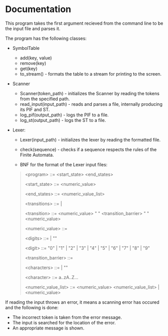 # Documentation

This program takes the first argument recieved from the command line to be the input file and parses it.

The program has the following classes:

- SymbolTable
    - add(key, value)
    - remove(key)
    - get(key)
    - to_stream() - formats the table to a stream for printing to the screen.

- Scanner
    - Scanner(token_path) - initializes the Scanner by reading the tokens from the specified path.
    - read_input(input_path) - reads and parses a file, internally producing its PIF and ST.
    - log_pif(output_path) - logs the PIF to a file.
    - log_st(output_path) - logs the ST to a file.

- Lexer:
    - Lexer(input_path) - initializes the lexer by reading the formatted file.
    - check(sequence) - checks if a sequence respects the rules of the Finite Automata.

    - BNF for the format of the Lexer input files:
    >    \<program>         ::= <start_state> <end_states> <transitions>
    >
    >    \<start_state>     ::= <numeric_value>
    >
    >    \<end_states>      ::= <numeric_value_list>
    >
    >    \<transitions>     ::= <transition> <transitions> | <transition>
    >
    >    \<transition>      ::= <numeric_value> " " <transition_barrier> " " <numeric_value>
    >
    >    \<numeric_value>   ::= <digit> <digits>
    >
    >    \<digits>          ::= <digit> <digits> | ""
    >
    >    \<digit>           ::= "0" | "1" | "2" | "3" | "4" | "5" | "6" | "7" | "8" | "9"
    >
    >    \<transition_barrier> ::= <character> <characters>
    >
    >    \<characters>      ::= <character> <characters> | ""
    >
    >    \<character>       ::= a..zA..Z...
    >
    >    \<numeric_value_list> ::= <numeric_value> <numeric_value_list> | <numeric_value>


If reading the input throws an error, it means a scanning error has occured and the following is done:
- The incorrect token is taken from the error message.
- The input is searched for the location of the error.
- An appropriate message is shown.